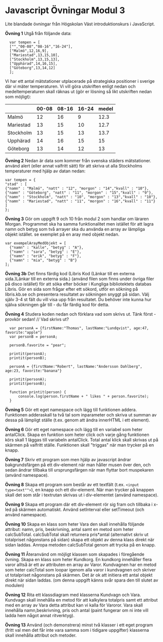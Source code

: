 # Javascript Övningar Modul 3
Lite blandade övningar från Högskolan Väst introduktionskurs i JavaScript.


**Övning 1**
Utgå från följande data:
      
      var tempen = [ 
      ["","00-08","08-16","16-24"], 
      ["Malmö",12,16,9], 
      ["Mariestad",13,15,10], 
      ["Stockholm",13,15,13], 
      ["Upphärad",14,16,15], 
      ["Göteborg",13,14,12] 
      ];

Vi har ett antal mätstationer utplacerade på strategiska positioner i sverige där vi mäter temperaturen. Vi vill göra utskriften enligt nedan och medeltemperaturen skall räknas ut (gör er lösning så likt utskriften nedan som möjligt):

|        |	  00-08|	08-16| 16-24|	medel|
|---------|--------|-------|------|------|
|Malmö	  |   12	|16	|9	|12.3|
|Mariestad|   13	|15	|10	|12.7|
|Stockholm|   13	|15	|13	|13.7|
|Upphärad	|   14	|16	|15	|15|
|Göteborg	|   13	|14	|12	|13|



**Övning 2**
Nedan är data som kommer från svenska städers mätstationer. använd alert (eller annat valfritt sätt) för att skriva ut alla Stockholms temperaturer med hjälp av datan nedan:

    var tempen = {
    "stad" : [
    {"namn" : "Malmö", "natt" : "12", "morgon" : "14","kvall" : "10"},
    {"namn" : "Göteborg", "natt" : "11", "morgon" : "15","kvall" : "9"},
    {"namn" : "Stockholm", "natt" : "10", "morgon" : "13","kvall" : "10"},
    {"namn" : "Mariestad", "natt" : "11", "morgon" : "16","kvall" : "11"}
    ]
    };



**Övning 3**
 Gör om uppgift 9 och 10 från modul 2 som handlar om läraren Morgan. Programmet ska ha samma funktionalitet men istället för att lagra namn och betyg som två arrayer ska du använda en array av lämpliga objekt istället. se exemplet på en aray med objekt nedan.

    var exempelArayMedObjekt = [
      {"namn" : "kalle", "betyg" : "A"},
      {"namn" : "sara", "betyg" : "E"},
      {"namn" : "erik", "betyg" : "F"},
      {"namn" : "mia", "betyg" : "B"}
    ];



**Övning 3b**
Det finns färdig kod (Libris Kod (Länkar till en externa sida.)Länkar till en externa sida.) (använd filen som finns under övriga filer på disco istället) för att söka efter böcker i Kungliga bibliotektets databas Libris. Gör en sida som frågar efter ett sökord, utför en sökning på libris.kb.se och presentera resultatet av sökningen snyggt på sidan. Välj själv 3-4 st fält du vill visa upp från resultatet. Du behöver inte kunna hur själva sökningen går till - du får färdig kod för detta.



**Övning 4**
Studera koden nedan och förklara vad som skrivs ut. Tänk först - provkör sedan!
      // Vad skrivs ut?

      var personA = {firstName:"Thomas", lastName:"Lundqvist", age:47, favorite:"apple"}
      var personB = personA;

      personB.favorite = "pear";

      printit(personA);
      printit(personB);

      personA = {firstName:"Robert", lastName:"Andersson Dahlberg", age:23, favorite:"banana"} 

      printit(personA);
      printit(personB);

      function printit(person) {
          console.log(person.firstName + " likes " + person.favorite);
      }


**Övning 5**
Gör ett eget namespace och lägg till funktionen addera. Funktionen adderaskall ta två tal som inparameter och skriva ut summan av dessa på lämpligt ställe (t.ex. genom att ändra innerHTML i ett element).


**Övning 6**
Gör ett eget namespace och lägg till en variabel som heter antalClick. Skapa en funktion som heter click och varje gång funktionen körs skall 1 läggas till variabeln antalClick. Total antal klick skall skrivas ut på skärmen på valfritt ställe. Funktionen skall "triggas" när man trycker på en knapp.


**Övning 7**
Skriv ett program som men hjälp av javascript ändrar bakgrundsfärgen på ett div-element när man håller musen över den, och sedan ändrar tillbaka till ursprungsfärgen när man flyttar bort muspekaren (använd namespace).


**Övning 8**
Skapa ett program som består av ett textfält (t.ex. `<input type=text"">`), en knapp och ett div-element. När man trycker på knappen skall det som står i textrutan skrivas ut i div-elementet (använd namespace).


**Övning 9**
Skapa ett program där ett div-element rör sig fram och tillbaka i x-led på skärmen automatiskt. Använd setInterval eller setTimeout (och använd namespace).


**Övning 10**
Skapa en klass som heter Vara den skall innehålla följande attribut: namn, pris, beskrivning, antal samt en metod som heter calcSubTotal. calcSubTotal skall returnera pris*antal (alternativt skriv ut totalpriset någonstans på sidan) skapa ett objekt av denna klass direkt när sidan laddas. Anropa metoden calcSubTotal genom att trycka på en knapp.


**Övning 11**
Återanvänd om möjligt klassen som skapades i föregående övning. Skapa en klass som heter Kundkorg. En kundkorg innehåller flera varor alltså är ett av attributen en array av Varor. Kundvagnen har en metod som heter calcTotal som loopar igenom alla varor i kundvagnen och skriver ut totalpriset någonstans på skärmen. Det är ok att initiera ett antal objekt direkt när sidan laddas. (om denna uppgift känns svår spara den till slutet av modulen)


**Övning 12**
Rita ett klassdiagram med klasserna Kundvagn och Vara. Kundvagn skall innehålla en metod för att kalkylera totalpris samt ett attribut med en array av Vara detta attribut kan vi kalla för Varoror. Vara skall innehålla namn,beskrivning, pris och antal (paint fungerar om ni inte vill ladda hem något annat ritverktyg).


**Övning 13**
Använd (och demonstrera) minst två klasser i ett eget program (fritt val men det får inte vara samma som i tidigare uppgifter) klasserna skall innehålla attribut och metoder. 
